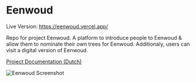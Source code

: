 # Eenwoud

Live Version: https://eenwoud.vercel.app/

Repo for project Eenwoud. A platform to introduce people to Eenwoud & allow them to nominate their own trees for Eenwoud. Additionaly, users can visit a digital version of Eenwoud.

[Project Documentation (Dutch)](https://www.notion.so/projecteenwoud/Overzichtspagina-6d07825984c44e7aa790c5a0199d79b4)

![Eenwoud Screenshot](https://i.ibb.co/LPdTKDG/Screenshot-2021-06-17-at-13-53-06.png)
